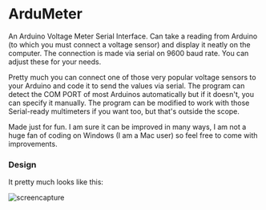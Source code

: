 # ArduMeter
An Arduino Voltage Meter Serial Interface. Can take a reading from Arduino (to which you must connect a voltage sensor) and display it neatly on the computer. The connection is made via serial on 9600 baud rate. You can adjust these for your needs. 

Pretty much you can connect one of those very popular voltage sensors to your Arduino and code it to send the values via serial. The program can detect the COM PORT of most Arduinos automatically but if it doesn't, you can specify it manually. The program can be modified to work with those Serial-ready multimeters if you want too, but that's outside the scope.

Made just for fun. I am sure it can be improved in many ways, I am not a huge fan of coding on Windows (I am a Mac user) so feel free to come with improvements.

### Design
It pretty much looks like this:

![screencapture](https://user-images.githubusercontent.com/15067741/39961053-2a19ceaa-5626-11e8-8fda-1c099a2414fd.PNG)
